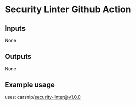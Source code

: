 # Security Linter Github Action

## Inputs

None

## Outputs

None

## Example usage
uses: carsnip/security-linter@v1.0.0

